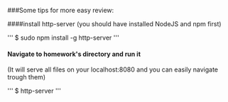 ###Some tips for more easy review:

####install http-server
(you should have installed NodeJS and npm first)

'''
$ sudo npm install -g http-server
'''

#### Navigate to homework's directory and run it
(It will serve all files on your localhost:8080 and you can easily navigate trough them)

'''
$ http-server
'''

